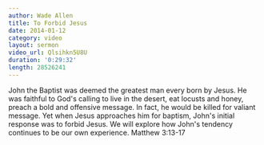 ```yaml
---
author: Wade Allen
title: To Forbid Jesus
date: 2014-01-12
category: video
layout: sermon
video_url: Qlsihkn5U8U
duration: '0:29:32'
length: 28526241
---
```


John the Baptist was deemed the greatest man every born by Jesus. He was faithful to God's calling to live in the desert, eat locusts and honey, preach a bold and offensive message. In fact, he would be killed for valiant message. Yet when Jesus approaches him for baptism, John's initial response was to forbid Jesus. We will explore how John's tendency continues to be our own experience. Matthew 3:13-17
